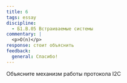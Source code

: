 ```yaml
---
title: 6
tags: essay
discipline:
  - Б1.В.05 Встраиваемые системы
commentary: |
  <p>O(n)</p>
response: стоит объяснить
feedback:
  general: Cпасибо!
---
```


Объясните механизм работы протокола I2C